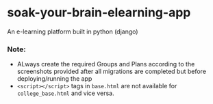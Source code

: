 # soak-your-brain-elearning-app
 An e-learning platform built in python (django)

### Note:
* ALways create the required Groups and Plans according to the screenshots provided after all migrations are completed but before deploying/running the app
* `<script></script>` tags in `base.html` are not available for `college_base.html` and vice versa.
